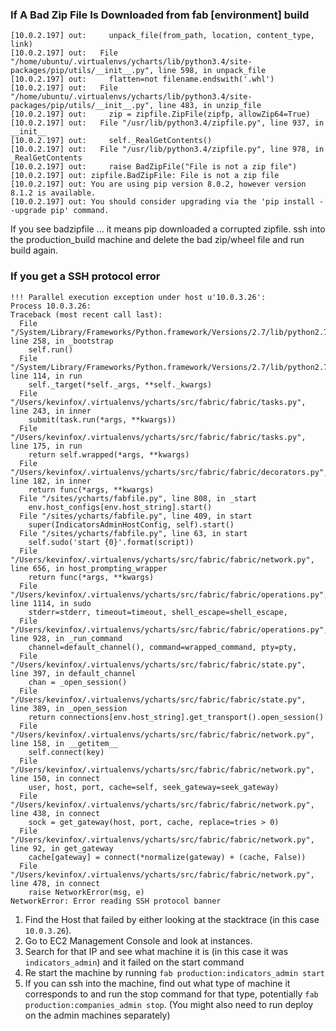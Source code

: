 ### If A Bad Zip File Is Downloaded from fab [environment] build
```
[10.0.2.197] out:     unpack_file(from_path, location, content_type, link)
[10.0.2.197] out:   File "/home/ubuntu/.virtualenvs/ycharts/lib/python3.4/site-packages/pip/utils/__init__.py", line 598, in unpack_file
[10.0.2.197] out:     flatten=not filename.endswith('.whl')
[10.0.2.197] out:   File "/home/ubuntu/.virtualenvs/ycharts/lib/python3.4/site-packages/pip/utils/__init__.py", line 483, in unzip_file
[10.0.2.197] out:     zip = zipfile.ZipFile(zipfp, allowZip64=True)
[10.0.2.197] out:   File "/usr/lib/python3.4/zipfile.py", line 937, in __init__
[10.0.2.197] out:     self._RealGetContents()
[10.0.2.197] out:   File "/usr/lib/python3.4/zipfile.py", line 978, in _RealGetContents
[10.0.2.197] out:     raise BadZipFile("File is not a zip file")
[10.0.2.197] out: zipfile.BadZipFile: File is not a zip file
[10.0.2.197] out: You are using pip version 8.0.2, however version 8.1.2 is available.
[10.0.2.197] out: You should consider upgrading via the 'pip install --upgrade pip' command.
```

If you see badzipfile ... it means pip downloaded a corrupted zipfile. ssh into the production_build machine and delete the bad zip/wheel file and run build again.

### If you get a SSH protocol error
```
!!! Parallel execution exception under host u'10.0.3.26':
Process 10.0.3.26:
Traceback (most recent call last):
  File "/System/Library/Frameworks/Python.framework/Versions/2.7/lib/python2.7/multiprocessing/process.py", line 258, in _bootstrap
    self.run()
  File "/System/Library/Frameworks/Python.framework/Versions/2.7/lib/python2.7/multiprocessing/process.py", line 114, in run
    self._target(*self._args, **self._kwargs)
  File "/Users/kevinfox/.virtualenvs/ycharts/src/fabric/fabric/tasks.py", line 243, in inner
    submit(task.run(*args, **kwargs))
  File "/Users/kevinfox/.virtualenvs/ycharts/src/fabric/fabric/tasks.py", line 175, in run
    return self.wrapped(*args, **kwargs)
  File "/Users/kevinfox/.virtualenvs/ycharts/src/fabric/fabric/decorators.py", line 182, in inner
    return func(*args, **kwargs)
  File "/sites/ycharts/fabfile.py", line 808, in _start
    env.host_configs[env.host_string].start()
  File "/sites/ycharts/fabfile.py", line 409, in start
    super(IndicatorsAdminHostConfig, self).start()
  File "/sites/ycharts/fabfile.py", line 63, in start
    self.sudo('start {0}'.format(script))
  File "/Users/kevinfox/.virtualenvs/ycharts/src/fabric/fabric/network.py", line 656, in host_prompting_wrapper
    return func(*args, **kwargs)
  File "/Users/kevinfox/.virtualenvs/ycharts/src/fabric/fabric/operations.py", line 1114, in sudo
    stderr=stderr, timeout=timeout, shell_escape=shell_escape,
  File "/Users/kevinfox/.virtualenvs/ycharts/src/fabric/fabric/operations.py", line 928, in _run_command
    channel=default_channel(), command=wrapped_command, pty=pty,
  File "/Users/kevinfox/.virtualenvs/ycharts/src/fabric/fabric/state.py", line 397, in default_channel
    chan = _open_session()
  File "/Users/kevinfox/.virtualenvs/ycharts/src/fabric/fabric/state.py", line 389, in _open_session
    return connections[env.host_string].get_transport().open_session()
  File "/Users/kevinfox/.virtualenvs/ycharts/src/fabric/fabric/network.py", line 158, in __getitem__
    self.connect(key)
  File "/Users/kevinfox/.virtualenvs/ycharts/src/fabric/fabric/network.py", line 150, in connect
    user, host, port, cache=self, seek_gateway=seek_gateway)
  File "/Users/kevinfox/.virtualenvs/ycharts/src/fabric/fabric/network.py", line 438, in connect
    sock = get_gateway(host, port, cache, replace=tries > 0)
  File "/Users/kevinfox/.virtualenvs/ycharts/src/fabric/fabric/network.py", line 92, in get_gateway
    cache[gateway] = connect(*normalize(gateway) + (cache, False))
  File "/Users/kevinfox/.virtualenvs/ycharts/src/fabric/fabric/network.py", line 478, in connect
    raise NetworkError(msg, e)
NetworkError: Error reading SSH protocol banner
```
1. Find the Host that failed by either looking at the stacktrace (in this case `10.0.3.26`).
2. Go to EC2 Management Console and look at instances.
3. Search for that IP and see what machine it is (in this case it was `indicators_admin`) and it failed on the start command
4. Re start the machine by running `fab production:indicators_admin start`
5. If you can ssh into the machine, find out what type of machine it corresponds to and run the stop command for that type, potentially `fab production:companies_admin stop`. (You might also need to run deploy on the admin machines separately)